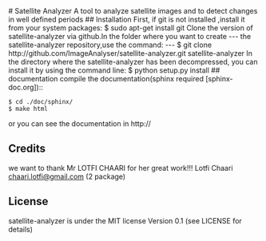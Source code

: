 <snippet>
  <content>
# Satellite Analyzer
A tool to analyze satellite images and to detect changes in well defined periods 
## Installation
First, if git is not installed ,install it from your system packages:
	$ sudo apt-get install git <!-- on ubuntu -->
Clone the version of satellite-analyzer via github.In the folder where you want to create ---
the satellite-analyzer repository,use the command: ---
  	$ git clone  http://github.com/ImageAnalyser/satellite-analyzer.git satellite-analyzer 
In the directory where the satellite-analyzer has been decompressed, you can install it 
by using the command line:
	$ python setup.py install 
## documentation
compile the documentation(sphinx required [sphinx-doc.org])::

	$ cd ./doc/sphinx/
	$ make html
or you can see the documentation in http:// 
## Credits
we want to thank Mr LOTFI CHAARI for her great work!!! 
	Lotfi Chaari chaari.lotfi@gmail.com (2 package)
## License
satellite-analyzer is under the MIT license Version 0.1 (see LICENSE for details)
</content>
  </snippet>

